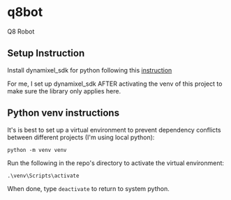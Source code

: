 # q8bot
 Q8 Robot

## Setup Instruction
Install dynamixel_sdk for python following this [instruction](https://emanual.robotis.com/docs/en/software/dynamixel/dynamixel_sdk/library_setup/python_windows/#python-windows)

For me, I set up dynamixel_sdk AFTER activating the venv of this project to make sure the library only applies here.

## Python venv instructions

It's is best to set up a virtual environment to prevent dependency conflicts between different projects (I'm using local python):

```python -m venv venv```

Run the following in the repo's directory to activate the virtual environment:

```.\venv\Scripts\activate```

When done, type ```deactivate``` to return to system python.

